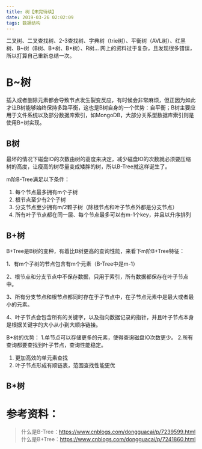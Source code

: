 ```yaml
---
title: 树【未完待续】
date: 2019-03-26 02:02:09
tags: 数据结构
---
```

二叉树、二叉查找树、2-3查找树、字典树（trie树）、平衡树（AVL树）、红黑树、B~树（B树、B+树、B*树）、R树...
网上的资料过于复杂，且发现很多错误，所以打算自己重新总结一次。

<!-- more -->

# B~树

插入或者删除元素都会导致节点发生裂变反应，有时候会非常麻烦，但正因为如此才让B树能够始终保持多路平衡，这也是B树自身的一个优势：自平衡；B树主要应用于文件系统以及部分数据库索引，如MongoDB，大部分关系型数据库索引则是使用B+树实现。

## B树

最坏的情况下磁盘IO的次数由树的高度来决定，减少磁盘IO的次数就必须要压缩树的高度，让瘦高的树尽量变成矮胖的树，所以B-Tree就这样诞生了。

m阶B-Tree满足以下条件：
1. 每个节点最多拥有m个子树
2. 根节点至少有2个子树
3. 分支节点至少拥有m/2颗子树（除根节点和叶子节点外都是分支节点）
4. 所有叶子节点都在同一层、每个节点最多可以有m-1个key，并且以升序排列

## B+树

B+Tree是B树的变种，有着比B树更高的查询性能，来看下m阶B+Tree特征：

1、有m个子树的节点包含有m个元素（B-Tree中是m-1）

2、根节点和分支节点中不保存数据，只用于索引，所有数据都保存在叶子节点中。

3、所有分支节点和根节点都同时存在于子节点中，在子节点元素中是最大或者最小的元素。

4、叶子节点会包含所有的关键字，以及指向数据记录的指针，并且叶子节点本身是根据关键字的大小从小到大顺序链接。

B+树的优势：
1.单节点可以存储更多的元素，使得查询磁盘IO次数更少。
2.所有查询都要查找到叶子节点，查询性能稳定。
1. 更加高效的单元素查找
2. 叶子节点形成有顺链表，范围查找性能更优
## B*树















# 参考资料：

> 什么是B-Tree：https://www.cnblogs.com/dongguacai/p/7239599.html
> 什么是B+Tree：https://www.cnblogs.com/dongguacai/p/7241860.html
> 